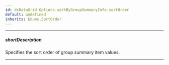 ```yaml
---
id: dxDataGrid.Options.sortByGroupSummaryInfo.sortOrder
default: undefined
inherits: Enums.SortOrder
---
```

---
##### shortDescription
Specifies the sort order of group summary item values.

---
<!-- Description goes here -->